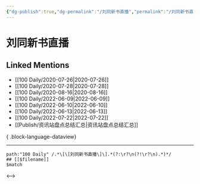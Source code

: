 ```yaml
---
{"dg-publish":true,"dg-permalink":"/刘同新书直播","permalink":"/刘同新书直播/","created":"2022-12-04T23:01:14.000+08:00","updated":"2023-04-10T17:00:12.000+08:00"}
---
```


# 刘同新书直播

## Linked Mentions
- [[100 Daily/2020-07-26\|2020-07-26]]
- [[100 Daily/2020-07-28\|2020-07-28]]
- [[100 Daily/2020-08-16\|2020-08-16]]
- [[100 Daily/2022-06-09\|2022-06-09]]
- [[100 Daily/2022-06-10\|2022-06-10]]
- [[100 Daily/2022-06-13\|2022-06-13]]
- [[100 Daily/2022-07-22\|2022-07-22]]
- [[Publish/资讯站盘点总结汇总\|资讯站盘点总结汇总]]

{ .block-language-dataview}

---

```expander
path:"100 Daily" /.*\[\[刘同新书直播\]\].*(?:\r?\n(?!\r?\n).*)*/
## [[$filename]]
$match
```

<-->